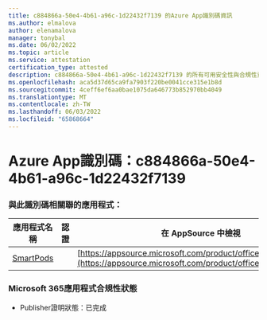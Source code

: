 ```yaml
---
title: c884866a-50e4-4b61-a96c-1d22432f7139 的Azure App識別碼資訊
ms.author: elmalova
author: elenamalova
manager: tonybal
ms.date: 06/02/2022
ms.topic: article
ms.service: attestation
certification_type: attested
description: c884866a-50e4-4b61-a96c-1d22432f7139 的所有可用安全性與合規性資訊。
ms.openlocfilehash: aca5d37d65ca9fa7903f220be0041cce315e1b8d
ms.sourcegitcommit: 4ceff6ef6aa0bae1075da646773b852970bb4049
ms.translationtype: MT
ms.contentlocale: zh-TW
ms.lasthandoff: 06/03/2022
ms.locfileid: "65868664"
---
```

# <a name="azure-app-id-c884866a-50e4-4b61-a96c-1d22432f7139"></a>Azure App識別碼：c884866a-50e4-4b61-a96c-1d22432f7139


### <a name="apps-associated-with-this-id"></a>與此識別碼相關聯的應用程式：
| **應用程式名稱** | **認證** | **在 AppSource 中檢視** |
|--------------|---------------|-----------------------|
| [SmartPods](../forward/WA200004105.md) |  | [https://appsource.microsoft.com/product/office/WA200004105](https://appsource.microsoft.com/product/office/WA200004105) |

### <a name="microsoft-365-app-compliance-status"></a>Microsoft 365應用程式合規性狀態
- Publisher證明狀態：已完成
